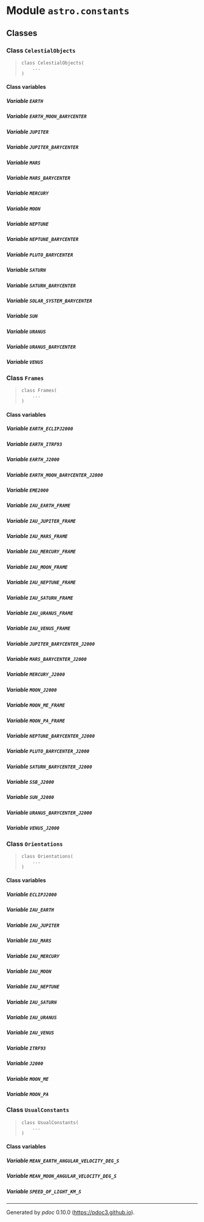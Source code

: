 # Module `astro.constants`

    
## Classes

    
### Class `CelestialObjects`

>     class CelestialObjects(
>         ...
>     )

    
#### Class variables

    
##### Variable `EARTH`

    
##### Variable `EARTH_MOON_BARYCENTER`

    
##### Variable `JUPITER`

    
##### Variable `JUPITER_BARYCENTER`

    
##### Variable `MARS`

    
##### Variable `MARS_BARYCENTER`

    
##### Variable `MERCURY`

    
##### Variable `MOON`

    
##### Variable `NEPTUNE`

    
##### Variable `NEPTUNE_BARYCENTER`

    
##### Variable `PLUTO_BARYCENTER`

    
##### Variable `SATURN`

    
##### Variable `SATURN_BARYCENTER`

    
##### Variable `SOLAR_SYSTEM_BARYCENTER`

    
##### Variable `SUN`

    
##### Variable `URANUS`

    
##### Variable `URANUS_BARYCENTER`

    
##### Variable `VENUS`

    
### Class `Frames`

>     class Frames(
>         ...
>     )

    
#### Class variables

    
##### Variable `EARTH_ECLIPJ2000`

    
##### Variable `EARTH_ITRF93`

    
##### Variable `EARTH_J2000`

    
##### Variable `EARTH_MOON_BARYCENTER_J2000`

    
##### Variable `EME2000`

    
##### Variable `IAU_EARTH_FRAME`

    
##### Variable `IAU_JUPITER_FRAME`

    
##### Variable `IAU_MARS_FRAME`

    
##### Variable `IAU_MERCURY_FRAME`

    
##### Variable `IAU_MOON_FRAME`

    
##### Variable `IAU_NEPTUNE_FRAME`

    
##### Variable `IAU_SATURN_FRAME`

    
##### Variable `IAU_URANUS_FRAME`

    
##### Variable `IAU_VENUS_FRAME`

    
##### Variable `JUPITER_BARYCENTER_J2000`

    
##### Variable `MARS_BARYCENTER_J2000`

    
##### Variable `MERCURY_J2000`

    
##### Variable `MOON_J2000`

    
##### Variable `MOON_ME_FRAME`

    
##### Variable `MOON_PA_FRAME`

    
##### Variable `NEPTUNE_BARYCENTER_J2000`

    
##### Variable `PLUTO_BARYCENTER_J2000`

    
##### Variable `SATURN_BARYCENTER_J2000`

    
##### Variable `SSB_J2000`

    
##### Variable `SUN_J2000`

    
##### Variable `URANUS_BARYCENTER_J2000`

    
##### Variable `VENUS_J2000`

    
### Class `Orientations`

>     class Orientations(
>         ...
>     )

    
#### Class variables

    
##### Variable `ECLIPJ2000`

    
##### Variable `IAU_EARTH`

    
##### Variable `IAU_JUPITER`

    
##### Variable `IAU_MARS`

    
##### Variable `IAU_MERCURY`

    
##### Variable `IAU_MOON`

    
##### Variable `IAU_NEPTUNE`

    
##### Variable `IAU_SATURN`

    
##### Variable `IAU_URANUS`

    
##### Variable `IAU_VENUS`

    
##### Variable `ITRF93`

    
##### Variable `J2000`

    
##### Variable `MOON_ME`

    
##### Variable `MOON_PA`

    
### Class `UsualConstants`

>     class UsualConstants(
>         ...
>     )

    
#### Class variables

    
##### Variable `MEAN_EARTH_ANGULAR_VELOCITY_DEG_S`

    
##### Variable `MEAN_MOON_ANGULAR_VELOCITY_DEG_S`

    
##### Variable `SPEED_OF_LIGHT_KM_S`

-----
Generated by *pdoc* 0.10.0 (<https://pdoc3.github.io>).
